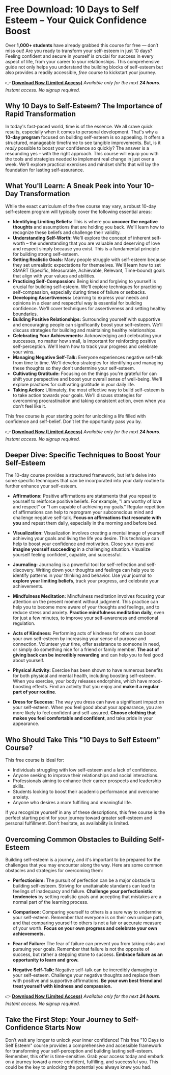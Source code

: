# Free Download: 10 Days to Self Esteem – Your Quick Confidence Boost

Over **1,000+ students** have already grabbed this course for free — don’t miss out! Are you ready to transform your self-esteem in just 10 days? Feeling confident and secure in yourself is crucial for success in every aspect of life, from your career to your relationships. This comprehensive guide not only helps you understand the building blocks of self-esteem but also provides a readily accessible, *free* course to kickstart your journey.

👉 **[Download Now (Limited Access)](https://udemywork.com/10-days-to-self-esteem)**
_Available only for the next **24 hours**. Instant access. No signup required._

## Why 10 Days to Self-Esteem? The Importance of Rapid Transformation

In today's fast-paced world, time is of the essence. We all crave quick results, especially when it comes to personal development. That's why a **10-day program** focused on building self-esteem is so appealing. It offers a structured, manageable timeframe to see tangible improvements. But, is it *really* possible to boost your confidence so quickly? The answer is a resounding yes – with the right approach. This course will equip you with the tools and strategies needed to implement real change in just over a week. We'll explore practical exercises and mindset shifts that will lay the foundation for lasting self-assurance.

## What You'll Learn: A Sneak Peek into Your 10-Day Transformation

While the exact curriculum of the free course may vary, a robust 10-day self-esteem program will typically cover the following essential areas:

*   **Identifying Limiting Beliefs:** This is where you **uncover the negative thoughts** and assumptions that are holding you back. We'll learn how to recognize these beliefs and challenge their validity.
*   **Understanding Self-Worth:** We'll explore the concept of inherent self-worth – the understanding that you are valuable and deserving of love and respect simply because you exist. This is a fundamental principle for building strong self-esteem.
*   **Setting Realistic Goals:** Many people struggle with self-esteem because they set unrealistic expectations for themselves. We'll learn how to set SMART (Specific, Measurable, Achievable, Relevant, Time-bound) goals that align with your values and abilities.
*   **Practicing Self-Compassion:** Being kind and forgiving to yourself is crucial for building self-esteem. We'll explore techniques for practicing self-compassion, especially during times of failure or setbacks.
*   **Developing Assertiveness:** Learning to express your needs and opinions in a clear and respectful way is essential for building confidence. We'll cover techniques for assertiveness and setting healthy boundaries.
*   **Building Positive Relationships:** Surrounding yourself with supportive and encouraging people can significantly boost your self-esteem. We'll discuss strategies for building and maintaining healthy relationships.
*   **Celebrating Your Achievements:** Acknowledging and celebrating your successes, no matter how small, is important for reinforcing positive self-perception. We'll learn how to track your progress and celebrate your wins.
*   **Managing Negative Self-Talk:** Everyone experiences negative self-talk from time to time. We'll develop strategies for identifying and managing these thoughts so they don't undermine your self-esteem.
*   **Cultivating Gratitude:** Focusing on the things you're grateful for can shift your perspective and boost your overall sense of well-being. We'll explore practices for cultivating gratitude in your daily life.
*   **Taking Action:** Ultimately, the most effective way to build self-esteem is to take action towards your goals. We'll discuss strategies for overcoming procrastination and taking consistent action, even when you don't feel like it.

This free course is your starting point for unlocking a life filled with confidence and self-belief. Don’t let the opportunity pass you by.

👉 **[Download Now (Limited Access)](https://udemywork.com/10-days-to-self-esteem)**
_Available only for the next **24 hours**. Instant access. No signup required._

## Deeper Dive: Specific Techniques to Boost Your Self-Esteem

The 10-day course provides a structured framework, but let's delve into some specific techniques that can be incorporated into your daily routine to further enhance your self-esteem.

*   **Affirmations:** Positive affirmations are statements that you repeat to yourself to reinforce positive beliefs. For example, "I am worthy of love and respect" or "I am capable of achieving my goals." Regular repetition of affirmations can help to reprogram your subconscious mind and challenge negative self-talk. **Focus on affirmations that resonate with you** and repeat them daily, especially in the morning and before bed.

*   **Visualization:** Visualization involves creating a mental image of yourself achieving your goals and living the life you desire. This technique can help to boost your confidence and motivation. Close your eyes and **imagine yourself succeeding** in a challenging situation. Visualize yourself feeling confident, capable, and successful.

*   **Journaling:** Journaling is a powerful tool for self-reflection and self-discovery. Writing down your thoughts and feelings can help you to identify patterns in your thinking and behavior. Use your journal to **explore your limiting beliefs**, track your progress, and celebrate your achievements.

*   **Mindfulness Meditation:** Mindfulness meditation involves focusing your attention on the present moment without judgment. This practice can help you to become more aware of your thoughts and feelings, and to reduce stress and anxiety. **Practice mindfulness meditation daily**, even for just a few minutes, to improve your self-awareness and emotional regulation.

*   **Acts of Kindness:** Performing acts of kindness for others can boost your own self-esteem by increasing your sense of purpose and connection. Volunteer your time, offer assistance to someone in need, or simply do something nice for a friend or family member. **The act of giving back can be incredibly rewarding** and can help you to feel good about yourself.

*   **Physical Activity:** Exercise has been shown to have numerous benefits for both physical and mental health, including boosting self-esteem. When you exercise, your body releases endorphins, which have mood-boosting effects. Find an activity that you enjoy and **make it a regular part of your routine**.

*   **Dress for Success:** The way you dress can have a significant impact on your self-esteem. When you feel good about your appearance, you are more likely to feel confident and self-assured. **Choose clothing that makes you feel comfortable and confident**, and take pride in your appearance.

## Who Should Take This "10 Days to Self Esteem" Course?

This free course is ideal for:

*   Individuals struggling with low self-esteem and a lack of confidence.
*   Anyone seeking to improve their relationships and social interactions.
*   Professionals aiming to enhance their career prospects and leadership skills.
*   Students looking to boost their academic performance and overcome anxiety.
*   Anyone who desires a more fulfilling and meaningful life.

If you recognize yourself in any of these descriptions, this free course is the perfect starting point for your journey toward greater self-esteem and personal fulfillment. Don't hesitate, as availability is limited.

## Overcoming Common Obstacles to Building Self-Esteem

Building self-esteem is a journey, and it's important to be prepared for the challenges that you may encounter along the way. Here are some common obstacles and strategies for overcoming them:

*   **Perfectionism:** The pursuit of perfection can be a major obstacle to building self-esteem. Striving for unattainable standards can lead to feelings of inadequacy and failure. **Challenge your perfectionistic tendencies** by setting realistic goals and accepting that mistakes are a normal part of the learning process.

*   **Comparison:** Comparing yourself to others is a sure way to undermine your self-esteem. Remember that everyone is on their own unique path, and that comparing yourself to others is not a fair or accurate measure of your worth. **Focus on your own progress and celebrate your own achievements.**

*   **Fear of Failure:** The fear of failure can prevent you from taking risks and pursuing your goals. Remember that failure is not the opposite of success, but rather a stepping stone to success. **Embrace failure as an opportunity to learn and grow.**

*   **Negative Self-Talk:** Negative self-talk can be incredibly damaging to your self-esteem. Challenge your negative thoughts and replace them with positive and supportive affirmations. **Be your own best friend and treat yourself with kindness and compassion.**

👉 **[Download Now (Limited Access)](https://udemywork.com/10-days-to-self-esteem)**
_Available only for the next **24 hours**. Instant access. No signup required._

## Take the First Step: Your Journey to Self-Confidence Starts Now

Don’t wait any longer to unlock your inner confidence! This free "10 Days to Self Esteem" course provides a comprehensive and accessible framework for transforming your self-perception and building lasting self-esteem. Remember, this offer is time-sensitive. Grab your access today and embark on a journey toward a more confident, fulfilling, and successful you. This could be the key to unlocking the potential you always knew you had.
